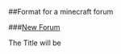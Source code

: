 ##Format for a minecraft forum


###[New Forum](https://github.com/ViperRage/Forum/issues "k")

The Title will be
